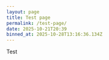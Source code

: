 ```yaml
---
layout: page
title: Test page
permalink: /test-page/
date: 2025-10-21T20:39
binned_at: 2025-10-28T13:16:36.134Z
---
```


Test
